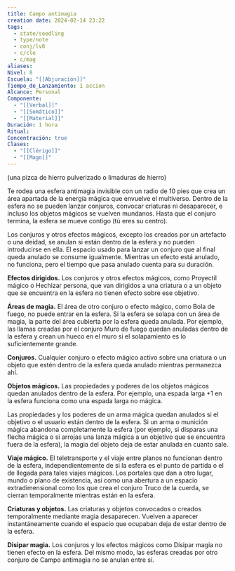 ```yaml
---
title: Campo antimagia
creation date: 2024-02-14 23:22
tags:
  - state/seedling
  - type/note
  - conj/lv8
  - c/cle
  - c/mag
aliases: 
Nivel: 8
Escuela: "[[Abjuración]]"
Tiempo_de_Lanzamiento: 1 accion
Alcance: Personal
Componente:
  - "[[Verbal]]"
  - "[[Somático]]"
  - "[[Material]]"
Duración: 1 hora
Ritual: 
Concentración: true
Clases:
  - "[[Clérigo]]"
  - "[[Mago]]"
---
```

(una pizca de hierro pulverizado o limaduras de hierro)

Te rodea una esfera antimagia invisible con un radio de 10 pies que crea un área apartada de la energía mágica que envuelve el multiverso. Dentro de la esfera no se pueden lanzar conjuros, convocar criaturas ni desaparecer, e incluso los objetos mágicos se vuelven mundanos. Hasta que el conjuro termina, la esfera se mueve contigo (tú eres su centro).

Los conjuros y otros efectos mágicos, excepto los creados por un artefacto o una deidad, se anulan si están dentro de la esfera y no pueden introducirse en ella. El espacio usado para lanzar un conjuro que al final queda anulado se consume igualmente. Mientras un efecto está anulado, no funciona, pero el tiempo que pasa anulado cuenta para su duración.

**Efectos dirigidos.** Los conjuros y otros efectos mágicos, como Proyectil mágico o Hechizar persona, que van dirigidos a una criatura o a un objeto que se encuentra en la esfera no tienen efecto sobre ese objetivo.

**Áreas de magia.** El área de otro conjuro o efecto mágico, como Bola de fuego, no puede entrar en la esfera. Si la esfera se solapa con un área de magia, la parte del área cubierta por la esfera queda anulada. Por ejemplo, las llamas creadas por el conjuro Muro de fuego quedan anuladas dentro de la esfera y crean un hueco en el muro si el solapamiento es lo suficientemente grande.

**Conjuros.** Cualquier conjuro o efecto mágico activo sobre una criatura o un objeto que estén dentro de la esfera queda anulado mientras permanezca ahí.

**Objetos mágicos.** Las propiedades y poderes de los objetos mágicos quedan anulados dentro de la esfera. Por ejemplo, una espada larga +1 en la esfera funciona como una espada larga no mágica.

Las propiedades y los poderes de un arma mágica quedan anulados si el objetivo o el usuario están dentro de la esfera. Si un arma o munición mágica abandona completamente la esfera (por ejemplo, si disparas una flecha mágica o si arrojas una lanza mágica a un objetivo que se encuentra fuera de la esfera), la magia del objeto deja de estar anulada en cuanto sale.

**Viaje mágico.** El teletransporte y el viaje entre planos no funcionan dentro de la esfera, independientemente de si la esfera es el punto de partida o el de llegada para tales viajes mágicos. Los portales que dan a otro lugar, mundo o plano de existencia, así como una abertura a un espacio extradimensional como los que crea el conjuro Truco de la cuerda, se cierran temporalmente mientras están en la esfera.

**Criaturas y objetos.** Las criaturas y objetos convocados o creados temporalmente mediante magia desaparecen. Vuelven a aparecer instantáneamente cuando el espacio que ocupaban deja de estar dentro de la esfera.

**Disipar magia.** Los conjuros y los efectos mágicos como Disipar magia no tienen efecto en la esfera. Del mismo modo, las esferas creadas por otro conjuro de Campo antimagia no se anulan entre sí.
